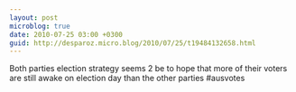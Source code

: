 ```yaml
---
layout: post
microblog: true
date: 2010-07-25 03:00 +0300
guid: http://desparoz.micro.blog/2010/07/25/t19484132658.html
---
```

Both parties election strategy seems 2 be to hope that more of their voters are still awake on election day than the other parties #ausvotes
